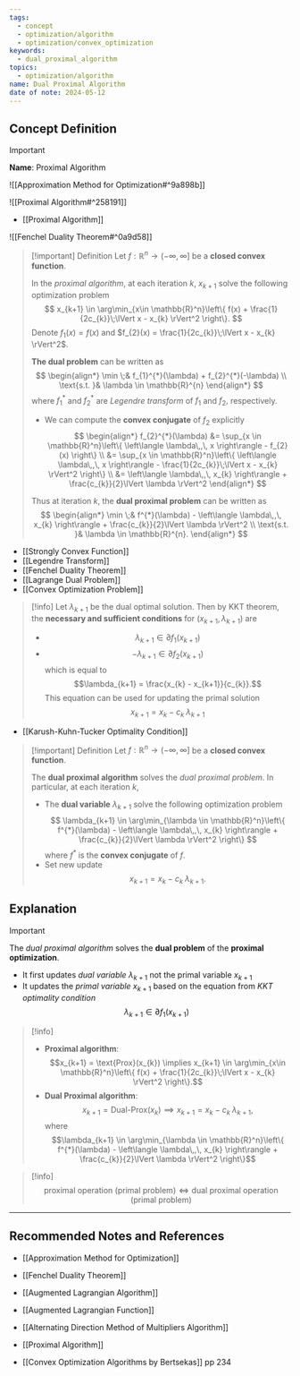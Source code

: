 ```yaml
---
tags:
  - concept
  - optimization/algorithm
  - optimization/convex_optimization
keywords:
  - dual_proximal_algorithm
topics:
  - optimization/algorithm
name: Dual Proximal Algorithm
date of note: 2024-05-12
---
```


## Concept Definition

>[!important]
>**Name**: Proximal Algorithm

![[Approximation Method for Optimization#^9a898b]]

![[Proximal Algorithm#^258191]]

- [[Proximal Algorithm]]

![[Fenchel Duality Theorem#^0a9d58]]


>[!important] Definition
>Let $f: \mathbb{R}^{n} \to (-\infty, \infty]$ be a **closed convex function**.
>
>In the *proximal algorithm*, at each iteration $k$, $x_{k+1}$ solve the following optimization problem
>$$
>x_{k+1} \in \arg\min_{x\in \mathbb{R}^n}\left\{ f(x) + \frac{1}{2c_{k}}\;\lVert x - x_{k} \rVert^2 \right\}. 
>$$
>Denote $f_{1}(x) = f(x)$ and $f_{2}(x) = \frac{1}{2c_{k}}\;\lVert x - x_{k} \rVert^2$.
>
>**The dual problem** can be written as
>$$
>\begin{align*}
>  \min \;& f_{1}^{*}(\lambda) + f_{2}^{*}(-\lambda) \\
>  \text{s.t. }& \lambda \in \mathbb{R}^{n}
>\end{align*}
>$$
>where $f_{1}^{*}$ and $f_{2}^{*}$ are *Legendre transform* of $f_{1}$ and $f_{2},$ respectively. 
>- We can compute the **convex conjugate** of $f_{2}$ explicitly
>   $$
>  \begin{align*} f_{2}^{*}(\lambda) &= \sup_{x \in \mathbb{R}^n}\left\{ \left\langle  \lambda\,,\, x \right\rangle - f_{2}(x) \right\} \\
>  &=  \sup_{x \in \mathbb{R}^n}\left\{ \left\langle  \lambda\,,\, x \right\rangle - \frac{1}{2c_{k}}\;\lVert x - x_{k} \rVert^2 \right\} \\
>  &= \left\langle  \lambda\,,\, x_{k} \right\rangle + \frac{c_{k}}{2}\lVert \lambda \rVert^2 
>  \end{align*}
>$$
>
>Thus at iteration $k$, the **dual proximal problem** can be written as
>$$
>\begin{align*}
>  \min \;& f^{*}(\lambda) - \left\langle  \lambda\,,\, x_{k} \right\rangle + \frac{c_{k}}{2}\lVert \lambda \rVert^2 \\
>  \text{s.t. }& \lambda \in \mathbb{R}^{n}.
>\end{align*}
>$$

- [[Strongly Convex Function]]
- [[Legendre Transform]]
- [[Fenchel Duality Theorem]]
- [[Lagrange Dual Problem]]
- [[Convex Optimization Problem]]

>[!info]
>Let $\lambda_{k+1}$ be the dual optimal solution. Then by KKT theorem, the **necessary and sufficient conditions** for $(x_{k+1}, \lambda_{k+1})$ are
>- $$\lambda_{k+1} \in \partial f_{1}(x_{k+1})$$
>- $$-\lambda_{k+1} \in \partial f_{2}(x_{k+1})$$ which is equal to $$\lambda_{k+1} = \frac{x_{k} - x_{k+1}}{c_{k}}.$$ This equation can be used for updating the primal solution $$x_{k+1} = x_{k} - c_{k}\;\lambda_{k+1}$$

- [[Karush-Kuhn-Tucker Optimality Condition]]


>[!important] Definition
>Let $f: \mathbb{R}^{n} \to (-\infty, \infty]$ be a **closed convex function**.
>
>The **dual proximal algorithm** solves the *dual proximal problem*. In particular, at each iteration $k$, 
>
>- The **dual variable** $\lambda_{k+1}$ solve the following optimization problem
>$$
>\lambda_{k+1} \in \arg\min_{\lambda \in \mathbb{R}^n}\left\{ f^{*}(\lambda) - \left\langle  \lambda\,,\, x_{k} \right\rangle + \frac{c_{k}}{2}\lVert \lambda \rVert^2 \right\} 
>$$
>where $f^{*}$ is the **convex conjugate** of $f$.
>- Set new update $$x_{k+1} = x_{k} - c_{k}\;\lambda_{k+1}.$$

## Explanation

>[!important]
>The *dual proximal algorithm* solves the **dual problem** of the **proximal optimization**. 
>
>- It first updates *dual variable* $\lambda_{k+1}$ not the primal variable $x_{k+1}$ 
>- It updates the *primal variable* $x_{k+1}$ based on the equation from *KKT optimality condition* $$\lambda_{k+1} \in \partial f_{1}(x_{k+1})$$

>[!info]
>- **Proximal algorithm**: $$x_{k+1} = \text{Prox}(x_{k}) \implies x_{k+1} \in \arg\min_{x\in \mathbb{R}^n}\left\{ f(x) + \frac{1}{2c_{k}}\;\lVert x - x_{k} \rVert^2 \right\}.$$
>- **Dual Proximal algorithm**: $$x_{k+1} = \text{Dual-Prox}(x_{k}) \implies x_{k+1} = x_{k} - c_{k}\;\lambda_{k+1},$$ where $$\lambda_{k+1} \in \arg\min_{\lambda \in \mathbb{R}^n}\left\{ f^{*}(\lambda) - \left\langle  \lambda\,,\, x_{k} \right\rangle + \frac{c_{k}}{2}\lVert \lambda \rVert^2 \right\}$$
>


>[!info]
>$$
>\text{proximal operation }(\text{primal problem}) \iff  \text{dual proximal operation }(\text{primal problem})
>$$



-----------
##  Recommended Notes and References


- [[Approximation Method for Optimization]]
- [[Fenchel Duality Theorem]]

- [[Augmented Lagrangian Algorithm]]
- [[Augmented Lagrangian Function]]
- [[Alternating Direction Method of Multipliers Algorithm]]

- [[Proximal Algorithm]]

- [[Convex Optimization Algorithms by Bertsekas]] pp 234